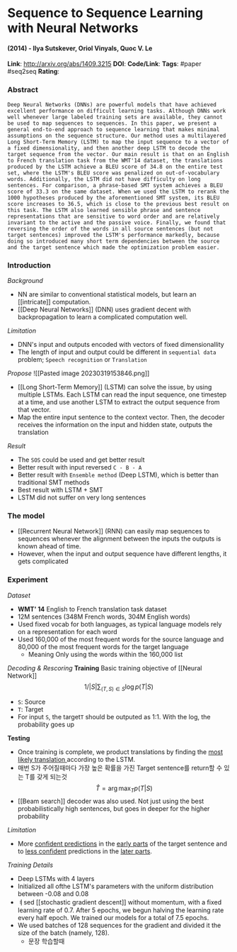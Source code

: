 # Sequence to Sequence Learning with Neural Networks
#### (2014) - Ilya Sutskever, Oriol Vinyals, Quoc V. Le
**Link**: http://arxiv.org/abs/1409.3215
**DOI**: 
**Code/Link**:
**Tags**: #paper #seq2seq
**Rating**:

### Abstract

```
Deep Neural Networks (DNNs) are powerful models that have achieved excellent performance on difficult learning tasks. Although DNNs work well whenever large labeled training sets are available, they cannot be used to map sequences to sequences. In this paper, we present a general end-to-end approach to sequence learning that makes minimal assumptions on the sequence structure. Our method uses a multilayered Long Short-Term Memory (LSTM) to map the input sequence to a vector of a fixed dimensionality, and then another deep LSTM to decode the target sequence from the vector. Our main result is that on an English to French translation task from the WMT'14 dataset, the translations produced by the LSTM achieve a BLEU score of 34.8 on the entire test set, where the LSTM's BLEU score was penalized on out-of-vocabulary words. Additionally, the LSTM did not have difficulty on long sentences. For comparison, a phrase-based SMT system achieves a BLEU score of 33.3 on the same dataset. When we used the LSTM to rerank the 1000 hypotheses produced by the aforementioned SMT system, its BLEU score increases to 36.5, which is close to the previous best result on this task. The LSTM also learned sensible phrase and sentence representations that are sensitive to word order and are relatively invariant to the active and the passive voice. Finally, we found that reversing the order of the words in all source sentences (but not target sentences) improved the LSTM's performance markedly, because doing so introduced many short term dependencies between the source and the target sentence which made the optimization problem easier.
```

### Introduction

*Background*
- NN are similar to conventional statistical models, but learn an [[intricate]] computation.
- [[Deep Neural Networks]] (DNN) uses gradient decent with backpropagation to learn a complicated computation well.

*Limitation*
- DNN's input and outputs encoded with vectors of fixed dimensionallity
- The length of input and output could be different in `sequential data` problem; `Speech recognition` or `Translation`

*Propose*
![[Pasted image 20230319153846.png]]
- [[Long Short-Term Memory]] (LSTM) can solve the issue, by using multiple LSTMs. Each LSTM can read the input sequence, one timestep at a time, and use another LSTM to extract the output sequence from that vector. 
- Map the entire input sentence to the context vector. Then, the decoder receives the information on the input and hidden state, outputs the translation

*Result*
- The `SOS` could be used and get better result
- Better result with input reversed `C - B - A`
- Better result with `Ensemble method` (Deep LSTM), which is better than traditional SMT methods
- Best result with LSTM + SMT 
- LSTM did not suffer on very long sentences

### The model

- [[Recurrent Neural Network]] (RNN) can easily map sequences to sequences whenever the alignment between the inputs the outputs is known ahead of time.
- However, when the input and output sequence have different lengths, it gets complicated

### Experiment

*Dataset*
- **WMT' 14** English to French translation task dataset
- 12M sentences (348M French words, 304M English words)
- Used fixed vocab for both languages, as typical language models rely on a representation for each word
- Used 160,000 of the most frequent words for the source language and 80,000 of the most frequent words for the target language
	- Meaning Only using the words within the 160,000 list

*Decoding & Rescoring*
**Training**
Basic training objective of [[Neural Network]]
$$1/|S| \sum_{(T,S)\in{S}}\log{p}(T|S)$$
- `S`: Source
- `T`: Target
- For input `S`, the target`T` should be outputed as 1:1. With the log, the probability goes up

**Testing**
- Once training is complete, we product translations by finding the <u>most likely translation </u>according to the LSTM.
- 매번 S가 주어질때마다 가장 높은 확률을 가진 Target sentence를 return할 수 있는 T를 갖게 되는것
$$ \hat{T} = \arg \max_{T}p(T|S) $$
- [[Beam search]] decoder was also used. Not just using the best probabilistically high sentences, but goes in deeper for the higher probability

*Limitation*
- More <u>confident predictions</u> in the <u>early parts</u> of the target sentence and to <u>less confident</u> predictions in the <u>later parts</u>.

*Training Details*
- Deep LSTMs with 4 layers
- Initialized all ofthe LSTM's parameters with the uniform distribution between -0.08 and 0.08
- ㅕsed [[stochastic gradient descent]] without momentum, with a fixed learning rate of 0.7. After 5 epochs, we begun halving the learning rate every half epoch. We trained our models for a total of 7.5 epochs.
- We used batches of 128 sequences for the gradient and divided it the size of the batch (namely, 128).
	- 문장 학습할때 

